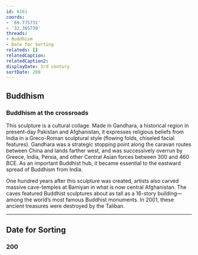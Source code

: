 ```yaml
---
id: 6161
coords:
- '69.775731'
- '32.365730'
threads:
- Buddhism
- Date for Sorting
relateds: []
relatedCaption: 
relatedCaption2: 
displayDate: 3rd century
sortDate: 200
---
```


## Buddhism

### Buddhism at the crossroads

This sculpture is a cultural collage. Made in Gandhara, a historical region in present-day Pakistan and Afghanistan, it expresses religious beliefs from India in a Greco-Roman sculptural style (flowing folds, chiseled facial features). Gandhara was a strategic stopping point along the caravan routes between China and lands farther west, and was successively overrun by Greece, India, Persia, and other Central Asian forces between 300 and 460 BCE. As an important Buddhist hub, it became essential to the eastward spread of Buddhism from India.

One hundred years after this sculpture was created, artists also carved massive cave-temples at Bamiyan in what is now central Afghanistan. The caves featured Buddhist sculptures about as tall as a 16-story building—among the world’s most famous Buddhist monuments. In 2001, these ancient treasures were destroyed by the Taliban.

* * *

## Date for Sorting

### 200
